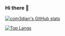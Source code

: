 ### Hi there 👋

<!--
**com3dian/com3dian** is a ✨ _special_ ✨ repository because its `README.md` (this file) appears on your GitHub profile.

Here are some ideas to get you started:

- 🔭 I’m currently working on ...
- 🌱 I’m currently learning ...
- 👯 I’m looking to collaborate on ...
- 🤔 I’m looking for help with ...
- 💬 Ask me about ...
- 📫 How to reach me: ...
- 😄 Pronouns: ...
- ⚡ Fun fact: ...
-->

[![com3dian's GitHub stats](https://github-readme-stats.vercel.app/api?username=com3dian&bg_color=DEG,E14D2A,FD841F,3E6D9C,001253&text_color=F8FFDB&title_color=FAF7F0)](https://github.com/com3dian/github-readme-stats)

[![Top Langs](https://github-readme-stats.vercel.app/api/top-langs/?username=com3dian&hide=jupyternotebook&layout=compact&bg_color=DEG,0A4D68,088395,05BFDB,00FFCA&text_color=F8FFDB&title_color=FAF7F0)](https://github.com/com3dian/github-readme-stats)
